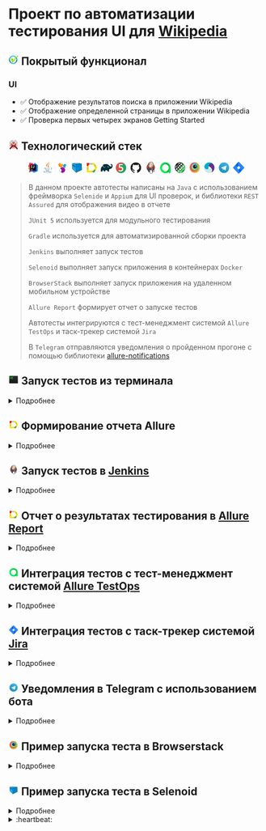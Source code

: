 # Проект по автоматизации тестирования UI для [Wikipedia](https://en.wikipedia.org/wiki/)

## <img width="4%" title="Functional" src="images/logo/functional.png"> Покрытый функционал

### UI

- :white_check_mark: Отображение результатов поиска в приложении Wikipedia
- :white_check_mark: Отображение определенной страницы в приложении Wikipedia
- :white_check_mark: Проверка первых четырех экранов Getting Started
## <img width="4%" title="Technologies" src="images/logo/technologies.png"> Технологический стек

<p align="center">
<img width="5%" title="IntelliJ IDEA" src="images/logo/Intelij_IDEA.svg">
<img width="5%" title="Java" src="images/logo/Java.svg">
<img width="5%" title="Selenide" src="images/logo/Selenide.svg">
<img width="5%" title="Selenoid" src="images/logo/Selenoid.svg">
<img width="5%" title="Allure Report" src="images/logo/Allure_Report.svg">
<img width="5%" title="Gradle" src="images/logo/Gradle.svg">
<img width="5%" title="JUnit5" src="images/logo/JUnit5.svg">
<img width="5%" title="GitHub" src="images/logo/GitHub.svg">
<img width="5%" title="Jenkins" src="images/logo/Jenkins.svg">
<img width="5%" title="Allure TestOps" src="images/logo/Allure_TestOps.svg">
<img width="5%" title="Rest Assured" src="images/logo/Rest-Assured.svg">
<img width="5%" title="BrowserStack" src="images/logo/Browserstack.svg">
<img width="5%" title="Appium" src="images/logo/Appium.svg">
<img width="5%" title="Telegram" src="images/logo/Telegram.svg">
<img width="5%" title="Jira" src="images/logo/Jira.svg">
</p>

> В данном проекте автотесты написаны на <code>Java</code> с использованием фреймворка <code>Selenide</code> и <code>Appium</code> для UI проверок, и библиотеки <code>REST Assured</code> для отображения видео в отчете
>
> <code>JUnit 5</code> используется для модульного тестирования
>
> <code>Gradle</code> используется для автоматизированной сборки проекта
>
> <code>Jenkins</code> выполняет запуск тестов
> 
> <code>Selenoid</code> выполняет запуск приложения в контейнерах <code>Docker</code>
>
> <code>BrowserStack</code> выполняет запуск приложения на удаленном мобильном устройстве
>
> <code>Allure Report</code> формирует отчет о запуске тестов
>
> Автотесты интегрируются с тест-менеджмент системой <code>Allure TestOps</code> и таск-трекер системой <code>Jira</code>
> 
> В <code>Telegram</code> отправляются уведомления о пройденном прогоне с помощью библиотеки [allure-notifications](https://github.com/qa-guru/allure-notifications)

## <img width="4%" title="Jira" src="images/logo/ITerm2_v3_icon.png"> Запуск тестов из терминала

<details>
<summary>Подробнее</summary>

### :rocket: Запуск тестов

```
gradle clean ${TASK}
```

> <details>
> <summary>:exclamation: Для запуска тестов необходимы файлы, в которых прописаны определенные параметры: </summary>
> <details>
> <summary> <code>browserstack.properties</code> </summary>
>
> + <code>userName</code> и <code>accessKey</code> – расположены в настройках <code>BrowserStack</code> для <code>App Automate</code>
> + <code>appUrl</code> – ссылка на тестируемое приложение
> + <code>deviceName</code> – наименование мобильного устройства, на котором будут запускаться тесты
> + <code>osVersion</code> – версия операционной системы мобильного устройства
> + <code>remoteURL</code> – URL удаленного сервера, на котором будут запускаться тесты 
> </details>
>
> <details>
> <summary> <code>local.properties</code> </summary>
>
> + <code>deviceName</code> – наименование мобильного устройства, на котором будут запускаться тесты
> + <code>platformName</code> – имя платформы, на которой будут запускаться тесты
> + <code>version</code> – версия операционной системы мобильного устройства
> + <code>locale</code> – локализация приложения (<code>en</code>,<code>ru</code> и т.д.)
> + <code>language</code> – язык приложения (<code>en</code>,<code>ru</code> и т.д.)
> + <code>appPackage</code> – идентификатор пакета приложения
> + <code>appActivity</code> – название основной активности приложения
> + <code>app</code> – путь до тестируемого приложения
> + <code>remoteURL</code> – URL удаленного сервера, на котором будут запускаться тесты
> </details>
>
> <details>
> <summary> <code>realDevice.properties</code> </summary>
>
> + <code>deviceName</code> – наименование мобильного устройства, на котором будут запускаться тесты
> + <code>platformName</code> – имя платформы, на которой будут запускаться тесты
> + <code>version</code> – версия операционной системы мобильного устройства
> + <code>locale</code> – локализация приложения (<code>en</code>,<code>ru</code> и т.д.)
> + <code>language</code> – язык приложения (<code>en</code>,<code>ru</code> и т.д.)
> + <code>appPackage</code> – идентификатор пакета приложения
> + <code>appActivity</code> – название основной активности приложения
> + <code>app</code> – путь до тестируемого приложения
> + <code>remoteURL</code> – URL удаленного сервера, на котором будут запускаться тесты
> </details>
>
> <details>
> <summary> <code>selenoid.properties</code> </summary>
>
> + <code>deviceName</code> – наименование мобильного устройства, на котором будут запускаться тесты
> + <code>platformName</code> – имя платформы, на которой будут запускаться тесты
> + <code>version</code> – версия операционной системы мобильного устройства
> + <code>locale</code> – локализация приложения (<code>en</code>,<code>ru</code> и т.д.)
> + <code>language</code> – язык приложения (<code>en</code>,<code>ru</code> и т.д.)
> + <code>appPackage</code> – идентификатор пакета приложения
> + <code>appActivity</code> – название основной активности приложения
> + <code>appURL</code> – ссылка на тестируемое приложение
> + <code>selenoidURL</code> – URL удаленного сервера, на котором будут запускаться тесты
> + <code>videoStorageURL</code> – адрес хранилища видео выполненных тестов
> </details>
>
> </details>

### :rocket: Параметры сборки

> <details>
> <summary><code>TASK</code> - список тестов, сгруппированных по параметру тега. В зависимости от выбранного параметра, будут запускаться определенные группы тестов</summary>
>
> + <code>browserstack</code> - запуск тестов с тегом <code>browserstack</code> на платформе <code>BrowserStack</code>
> + <code>selenoid</code> - запуск тестов с тегом <code>selenoid</code> на удаленном сервере <code>Selenoid</code>
> + <code>real</code> - запуск тестов с тегом <code>real</code> на реальном устройстве при его подключении через <code>USB</code>
> + <code>local</code> - запуск тестов с тегом <code>local</code> на локальном эмуляторе мобильного Android-устройства в <code>Android Studio IDE</code>
> </details>

</details>

## <img width="4%" title="Allure Report" src="images/logo/Allure_Report.svg"> Формирование отчета Allure

<details>
<summary>Подробнее</summary>

> <details>
> <summary>:exclamation:</summary>
>
> + Предварительно необходимо установить _Allure_
> </details>

```
allure serve build/allure-results
```

</details>

## <img width="4%" title="Jenkins" src="images/logo/Jenkins.svg"> Запуск тестов в [Jenkins](https://jenkins.autotests.cloud/job/zlwqa-wikipedia_mobile_test/)

<details>
<summary>Подробнее</summary>

### :triangular_flag_on_post:     Для запуска тестов в Jenkins необходимо выполнить следующие шаги:

1. Открыть сборку [Jenkins](https://jenkins.autotests.cloud/job/zlwqa-wikipedia_mobile_test/)
2. Нажать на таск <code>"Собрать с параметрами"</code>
3. Указать [значения параметров](#rocket-параметры-сборки)
4. Нажать на кнопку <code>"Собрать"</code>

<p align="center">
<img title="Jenkins parameters" src="images/screens/jenkins_parameters.png">
</p>

### :triangular_flag_on_post: Для формирования отчета о прохождении тестов в Allure Report необходимо выполнить следующий шаг:

5. После выполнения сборки нажать на любую ссылку/иконку <code>"Allure Report"</code>

<p>
<img title="Allure Report" src="images/screens/jenkins_allure_report.png">
</p>

</details>

## <img width="4%" title="Allure Report" src="images/logo/Allure_Report.svg"> Отчет о результатах тестирования в [Allure Report](https://jenkins.autotests.cloud/job/zlwqa-wikipedia_mobile_test/allure/)

<details>
<summary>Подробнее</summary>

> <code>Allure-framework</code> используется в качестве инструмента для построения отчетов о прогоне автотестов.
> Он позволяет получить информацию о ходе выполнения тестов, а также прикрепить скриншоты, логи и видео к формируемому отчету.
> Имеется возможность указать различные теги, приоритеты и прочую сопутствующую информацию для тестов.

### :dart: Главная страница Allure-отчета

<p align="center">
<img title="Allure Overview" src="images/screens/allure_overview.png">
</p>

### :dart: Информация о тестовом прогоне в графическом виде

<p align="center">
<img title="Allure Graphs" src="images/screens/allure_graphs.png">
</p>

### :dart: Группировка тестов по проверяемому функционалу

<p align="center">
<img title="Allure Behaviors" src="images/screens/allure_behaviors.png">
</p>

</details>

## <img width="4%" title="Allure TestOps" src="images/logo/Allure_TestOps.svg"> Интеграция тестов c тест-менеджмент системой [Allure TestOps](https://allure.autotests.cloud/project/936/dashboards)

<details>
<summary>Подробнее</summary>

> <code>Allure TestOps</code> - это платформа управления качеством программного обеспечения, объединяющая автоматическое и ручное тестирование, которая позволяет управлять всем, что связано с тестированием, в одном месте.

### :test_tube:     Основной дашборд

<p align="center">
<img title="Allure Overview Dashboard" src="images/screens/allure_overview_dashboard.png">
</p>

### :test_tube:     Дашборд для отображения успешности и длительности тестов

<p align="center">
<img title="Allure Overview Dashboard" src="images/screens/allure_duration_and_success_rate_dashboard.png">
</p>

### :test_tube:     Дашборд по стендам

<p align="center">
<img title="Allure Overview Dashboard" src="images/screens/allure_stands_dashboard.png">
</p>

### :test_tube:     Дашборд по членам команды

<p align="center">
<img title="Allure Overview Dashboard" src="images/screens/allure_team_dashboard.png">
</p>

### :test_tube:     Запуски тестов

<p align="center">
<img title="Allure Launches" src="images/screens/allure_launches.png">
</p>

### :test_tube:     Результаты запуска тестов

<p align="center">
<img title="Allure Results" src="images/screens/allure_results.png">
</p>

### :test_tube: Сгруппированные тест-кейсы по проверяемому функционалу

<p align="center">
<img title="Allure Test Cases" src="images/screens/allure_testcases.png">
</p>

</details>

## <img width="4%" title="Jira" src="images/logo/Jira.svg"> Интеграция тестов c таск-трекер системой [Jira](https://jira.autotests.cloud/browse/HOMEWORK-330)

<details>
<summary>Подробнее</summary>

> Интеграция с <code>Jira</code> позволяет добавлять в задачи тест-кейсы, запуски и их результаты.

<p align="center">
<img title="Jira Issues" src="images/screens/jira_issues.png">
</p>

</details>

## <img width="4%" title="Telegram" src="images/logo/Telegram.svg"> Уведомления в Telegram с использованием бота

<details>
<summary>Подробнее</summary>

> Реализована отправка уведомлений о прогоне с помощью бота в <code>Telegram</code>.
> Фреймворк также поддерживает уведомления по _электронной почте, Slack, Skype_ и _Mattermost_.

<p align="center">
<img title="Telegram Notifications" src="images/screens/telegram_notifications.png">
</p>

</details>


## <img width="4%" title="Browserstack" src="images/logo/Browserstack.svg"> Пример запуска теста в Browserstack

<details>
<summary>Подробнее</summary>

> Для каждого теста записывается и прилагается видео прогона.

<p align="center">
  <img title="Browserstack Video" src="images/gif/wikipedia_video.gif">
</p>

</details>

## <img width="4%" title="Selenoid" src="images/logo/Selenoid.svg"> Пример запуска теста в Selenoid

<details>
<summary>Подробнее</summary>

> Для каждого теста записывается и прилагается видео прогона.

<p align="center">
  <img title="Selenoid Video" src="images/gif/wikipedia_selenoid.gif">
</p>

</details>

<details>
<summary>:heartbeat: </summary>

### Спасибо за идею оформления [jjfhj](https://github.com/jjfhj)

</details>

